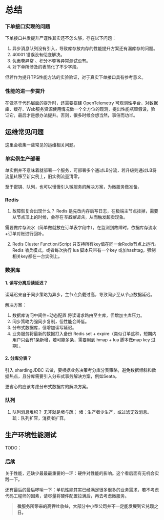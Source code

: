 # 总结

### 下单接口实现的问题
下单接口并发提升严谨性其实还不怎么够，存在以下问题：
1. 异步消息队列没有引入，导致库存放内存的性能提升方案还有漏库存的问题。
2. 40001 错误没有彻底解决。
3. 优惠卷异常 、积分不够等异常测试没有。
4. 对下单所涉及的表简化了不少字段。

但若作为提升TPS性能方法的实验验证，对于真实下单接口具有参考意义。

### 性能的进一步提升
在做基于代码层面的提升时，还需要搭建 OpenTelemetry 可观测性平台，对数据库、缓存、Web服务资源使用情况做一个全方位的观测，提出性能瓶颈假设，验证它，最后才是想办法提升。否则，很多时候会想当然，事倍而功半。


## 运维常见问题
这里会收集一些常见的运维相关问题。

### 单实例生产部署
单实例并不意味着就部署一个服务，可部署多个通过LB分流，若升级则通过LB将流量转移至新实例上，旧实例流量清零。

至于密钥、队列，也可以慢慢引入微服务的解决方案，为微服务做准备。

### Redis
1. 故障恢复会出现什么？
Redis 是先改内存后写日志，在极端主节点挂掉，需要从节点顶上的时候，会存在*写数据丢失*，从而触发超卖现象。

需要做库存流水（简单做就放在订单表字段中），在监测到故障时，依据库存流水+订单对账进行回补。

2. Redis Cluster Function/Script 只支持所有key值在同一台Redis节点上运行。
Redis 哨兵模式。或者每次执行 lua 脚本只带有一个key 或加hashtag，强制相关key都在一台实例上。    

### 数据库
#### 1. 读写分离后读延迟？

读延迟来自于同步策略为异步，主节点负载过高，导致同步至从节点数据延迟。

解决方案：
1. 数据库访问中间件+动态配置 将读请求路由至主库，但增加主库压力。
2. 同步策略为强同步复制，但性能会降低。
3. 分布式数据库，但增加读写延迟。
4. 业务服务将最新的数据打入备份 Redis set + expire（类似订单这种，短期内用户只会有1条新增，若可能多条，需要用到 hmap + lua 脚本做map key 过期）。

#### 2. 分库分表？
引入 shardingJDBC 去做，要根据业务决策考分库分表策略，避免数据倾斜和数据热点，且分库需要引入分布式事务解决方案，例如Seata。

更省心的应该考虑分布式数据库的解决方案。

### 队列
1. 队列消息堆积？
无非就是堵与疏；
堵：生产者少生产，或过滤无效消息。
疏：队列扩容，消费者扩容。  


## 生产环境性能测试
TODO：

### 后续
关于性能，还缺少最最最重要的一环：硬件对性能的影响。这个看后面有无机会实践一下。

还有最后的最后啰嗦一下：单机性能其实已经满足很多很多的业务需求，若不考虑代码工程师的因素，请尽量将硬件配置拉满后，再去考虑微服务。

> **微服务所带来的高吞吐收益，大部分中小型公司并不一定能发展到它兑现之日。** 

